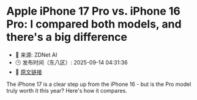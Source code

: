 # Apple iPhone 17 Pro vs. iPhone 16 Pro: I compared both models, and there's a big difference
- 📅 来源: ZDNet AI
- 🕒 发布时间（东八区）: 2025-09-14 04:31:36
- 🔗 [原文链接](https://www.zdnet.com/article/apple-iphone-17-pro-vs-iphone-16-pro-i-compared-both-models-and-theres-a-big-difference/)

The iPhone 17 is a clear step up from the iPhone 16 - but is the Pro model truly worth it this year? Here's how it compares.